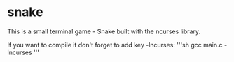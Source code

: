 # snake
This is a small terminal game - Snake built with the ncurses library.

If you want to compile it don't forget to add key -lncurses:
'''sh
gcc  main.c -lncurses
'''
